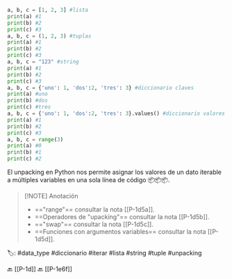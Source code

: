 ```python title:unpacking.py
a, b, c = [1, 2, 3] #lista
print(a) #1
print(b) #2
print(c) #3
a, b, c = (1, 2, 3) #tuplas
print(a) #1
print(b) #2
print(c) #3
a, b, c = "123" #string 
print(a) #1
print(b) #2
print(c) #3
a, b, c = {'uno': 1, 'dos':2, 'tres': 3} #diccionario claves
print(a) #uno
print(b) #dos
print(c) #tres
a, b, c = {'uno': 1, 'dos':2, 'tres': 3}.values() #diccionario valores
print(a) #1
print(b) #2
print(c) #3
a, b, c = range(3)
print(a) #0 
print(b) #1 
print(c) #2
```

El unpacking en Python nos permite asignar los valores de un dato iterable a múltiples variables en una sola línea de código 📦📦📦.

> [!NOTE] Anotación 
> - =="range"== consultar la nota [[P-1d5a]].
> - ==Operadores de "upacking"== consultar la nota [[P-1d5b]].
> - =="swap"== consultar la nota [[P-1d5c]].
> - ==Funciones con argumentos variables== consultar la nota [[P-1d5d]].

🏷️: #data_type #diccionario #iterar #lista #string #tuple #unpacking

🔙 [[P-1d]]
🔙 [[P-1e6f]]